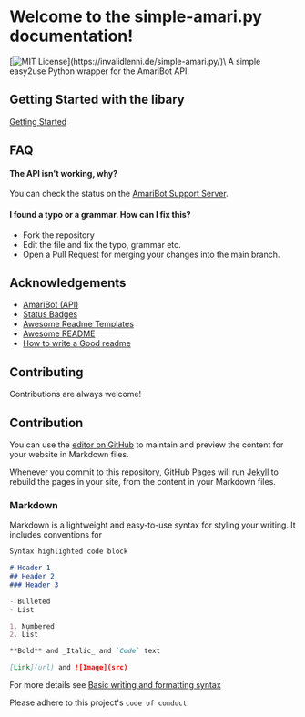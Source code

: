 
# Welcome to the simple-amari.py documentation!
[![MIT License](https://img.shields.io/apm/l/atomic-design-ui.svg?)](https://invalidlenni.de/simple-amari.py/)\
A simple easy2use Python wrapper for the AmariBot API.

## Getting Started with the libary
[Getting Started](https://invalidlenni.github.io/simple-amari.py/getting-started/getting-started.md)

## FAQ

#### The API isn't working, why?

You can check the status on the [AmariBot Support Server](https://amaribot.com/support/).

#### I found a typo or a grammar. How can I fix this?
 - Fork the repository 
 - Edit the file and fix the typo, grammar etc.
 - Open a Pull Request for merging your changes into the main branch.


## Acknowledgements
 - [AmariBot (API)](https://amaribot.com/api/)
 - [Status Badges](https://shields.io/)
 - [Awesome Readme Templates](https://awesomeopensource.com/project/elangosundar/awesome-README-templates)
 - [Awesome README](https://github.com/matiassingers/awesome-readme)
 - [How to write a Good readme](https://bulldogjob.com/news/449-how-to-write-a-good-readme-for-your-github-project)


## Contributing

Contributions are always welcome!

## Contribution
You can use the [editor on GitHub](https://github.com/InvalidLenni/simple-amari.py/edit/gh-pages/index.md) to maintain and preview the content for your website in Markdown files.

Whenever you commit to this repository, GitHub Pages will run [Jekyll](https://jekyllrb.com/) to rebuild the pages in your site, from the content in your Markdown files.

### Markdown

Markdown is a lightweight and easy-to-use syntax for styling your writing. It includes conventions for

```markdown
Syntax highlighted code block

# Header 1
## Header 2
### Header 3

- Bulleted
- List

1. Numbered
2. List

**Bold** and _Italic_ and `Code` text

[Link](url) and ![Image](src)
```

For more details see [Basic writing and formatting syntax](https://docs.github.com/en/github/writing-on-github/getting-started-with-writing-and-formatting-on-github/basic-writing-and-formatting-syntax)


Please adhere to this project's `code of conduct`.

